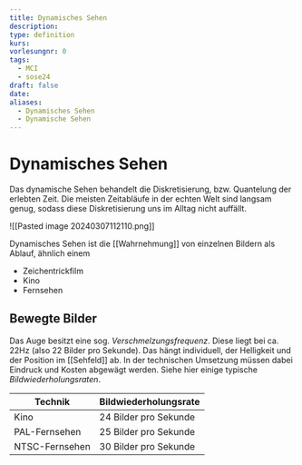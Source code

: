 ```yaml
---
title: Dynamisches Sehen
description: 
type: definition
kurs: 
vorlesungnr: 0
tags:
  - MCI
  - sose24
draft: false
date: 
aliases:
  - Dynamisches Sehen
  - Dynamische Sehen
---
```

# Dynamisches Sehen

Das dynamische Sehen behandelt die Diskretisierung, bzw. Quantelung der erlebten Zeit. Die meisten Zeitabläufe in der echten Welt sind langsam genug, sodass diese Diskretisierung uns im Alltag nicht auffällt.

![[Pasted image 20240307112110.png]]

Dynamisches Sehen ist die [[Wahrnehmung]] von einzelnen Bildern als Ablauf, ähnlich einem

- Zeichentrickfilm
- Kino
- Fernsehen

## Bewegte Bilder

Das Auge besitzt eine sog. *Verschmelzungsfrequenz*. Diese liegt bei ca. 22Hz (also 22 Bilder pro Sekunde). Das hängt individuell, der Helligkeit und der Position im [[Sehfeld]] ab. In der technischen Umsetzung müssen dabei Eindruck und Kosten abgewägt werden. Siehe hier einige typische *Bildwiederholungsraten*.

| Technik        | Bildwiederholungsrate |
| -------------- | --------------------- |
| Kino           | 24 Bilder pro Sekunde |
| PAL-Fernsehen  | 25 Bilder pro Sekunde |
| NTSC-Fernsehen | 30 Bilder pro Sekunde |
